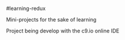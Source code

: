 #learning-redux

Mini-projects for the sake of learning

Project being develop with the c9.io online IDE